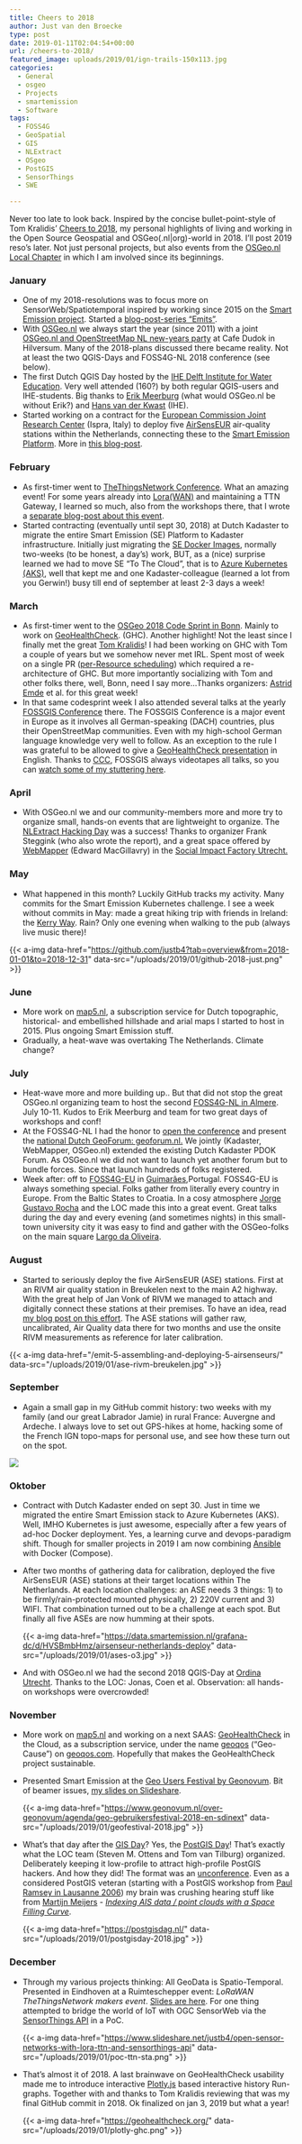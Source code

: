 ```yaml
---
title: Cheers to 2018
author: Just van den Broecke
type: post
date: 2019-01-11T02:04:54+00:00
url: /cheers-to-2018/
featured_image: uploads/2019/01/ign-trails-150x113.jpg
categories:
  - General
  - osgeo
  - Projects
  - smartemission
  - Software
tags:
  - FOSS4G
  - GeoSpatial
  - GIS
  - NLExtract
  - OSgeo
  - PostGIS
  - SensorThings
  - SWE

---
```

Never too late to look back. Inspired by the concise bullet-point-style of Tom Kralidis&#8217; [Cheers to 2018][1],  my personal highlights of living and working in the Open Source Geospatial and OSGeo(.nl|org)-world in 2018. I&#8217;ll post 2019 reso&#8217;s later. Not just personal projects, but also events from the [OSGeo.nl Local Chapter][2] in which I am involved since its beginnings.

### January

  * One of my 2018-resolutions was to focus more on SensorWeb/Spatiotemporal inspired by working since 2015 on the [Smart Emission project][3]. Started a [blog-post-series &#8220;Emits&#8221;][4].
  * With [OSGeo.nl][2] we always start the year (since 2011) with a joint [OSGeo.nl and OpenStreetMap NL new-years party][5] at Cafe Dudok in Hilversum. Many of the 2018-plans discussed there became reality. Not at least the two QGIS-Days and FOSS4G-NL 2018 conference (see below).
  * The first Dutch QGIS Day hosted by the [IHE Delft Institute for Water Education][6]. Very well attended (160?) by both regular QGIS-users and IHE-students. Big thanks to [Erik Meerburg][7] (what would OSGeo.nl be without Erik?) and [Hans van der Kwast][8] (IHE).
  * Started working on a contract for the [European Commission Joint Research Center][9] (Ispra, Italy)  to deploy five [AirSensEUR][10] air-quality stations within the Netherlands, connecting these to the [Smart Emission Platform][3]. More in [this blog-post][11].

### February

  * As first-timer went to [TheThingsNetwork Conference][12]. What an amazing event! For some years already into [Lora(WAN)][13] and maintaining a TTN Gateway, I learned so much, also from the workshops there, that I wrote a [separate blog-post about this event][14].
  * Started contracting (eventually until sept 30, 2018) at Dutch Kadaster to migrate the entire Smart Emission (SE) Platform to Kadaster infrastructure. Initially just migrating the [SE Docker Images][15], normally two-weeks (to be honest, a day&#8217;s) work, BUT, as a (nice) surprise learned we had to move SE &#8220;To The Cloud&#8221;, that is to [Azure Kubernetes (AKS)][16], well that kept me and one Kadaster-colleague (learned a lot from you Gerwin!) busy till end of september at least  2-3 days a week!

### March

  * As first-timer went to the [OSGeo 2018 Code Sprint in Bonn][17]. Mainly to work on [GeoHealthCheck][18]. (GHC). Another highlight! Not the least since I finally met the great [Tom Kralidis][19]! I had been working on GHC with Tom a couple of years but we somehow never met IRL. Spent most of week on a single PR ([per-Resource scheduling][20]) which required a re-architecture of GHC. But more importantly socializing with Tom and other folks there, well, Bonn, need I say more&#8230;Thanks organizers: [Astrid Emde][21] et al. for this great week!
  * In that same codesprint week I also attended several talks at the yearly [FOSSGIS Conference][22]  there. The FOSSGIS Conference is a major event in Europe as it involves all German-speaking (DACH) countries, plus their OpenStreetMap communities. Even with my high-school German language knowledge very well to follow.  As an exception to the rule I was grateful to be allowed to give a [GeoHealthCheck presentation][23] in English. Thanks to [CCC][24], FOSSGIS always videotapes all talks, so you can [watch some of my stuttering here][25].

### April

  * With OSGeo.nl we and our community-members more and more try to organize small, hands-on events that are lightweight to organize. The [NLExtract Hacking Day][26] was a success! Thanks to organizer Frank Steggink (who also wrote the report), and a great space offered by [WebMapper][27] (Edward MacGillavry) in the [Social Impact Factory Utrecht.][28]

### May

  * What happened in this month? Luckily GitHub tracks my activity. Many commits for the Smart Emission Kubernetes challenge. I see a week without commits in May: made a great hiking trip with friends in Ireland: the [Kerry Way][29]. Rain? Only one evening when walking to the pub (always live music there)!

  {{< a-img data-href="https://github.com/justb4?tab=overview&from=2018-01-01&to=2018-12-31" data-src="/uploads/2019/01/github-2018-just.png" >}}

### June

  * More work on [map5.nl][31], a subscription service for Dutch topographic, historical- and embellished hillshade and arial maps I started to host in 2015. Plus ongoing Smart Emission stuff.
  * Gradually, a heat-wave was overtaking The Netherlands. Climate change?

### July

  * Heat-wave more and more building up.. But that did not stop the great OSGeo.nl organizing team to host the second [FOSS4G-NL in Almere][32]. July 10-11. Kudos to Erik Meerburg and team for two great days of workshops and conf!
  * At the FOSS4G-NL I had the honor to [open the conference][33] and  present the [national Dutch GeoForum: geoforum.nl.][34] We jointly (Kadaster, WebMapper, OSGeo.nl) extended the existing Dutch Kadaster PDOK Forum. As OSGeo.nl we did not want to launch yet another forum but to bundle forces.  Since that launch hundreds of folks registered.
  * Week after: off to [FOSS4G-EU][35] in [Guimarães][53],Portugal. FOSS4G-EU is always something special. Folks gather from literally every country in Europe. From the Baltic States to Croatia. In a cosy atmosphere [Jorge Gustavo Rocha][36] and the LOC made this into a great event. Great talks during the day and every evening (and sometimes nights) in this small-town university city it was easy to find and gather with the OSGeo-folks on the main square [Largo da Oliveira][37].

### August

  * Started to seriously deploy the five AirSensEUR (ASE) stations. First at an RIVM air quality station in Breukelen next to the main A2 highway. With the great help of Jan Vonk of RIVM we managed to attach and digitally connect these stations at their premises. To have an idea, read [my blog post on this effort][11]. The ASE stations will gather raw, uncalibrated, Air Quality data there for two months and use the onsite RIVM measurements as reference for later calibration.

  {{< a-img data-href="/emit-5-assembling-and-deploying-5-airsenseurs/" data-src="/uploads/2019/01/ase-rivm-breukelen.jpg" >}}

### September

  * Again a small gap in my GitHub commit history: two weeks with my family (and our great Labrador Jamie) in rural France: Auvergne and Ardeche. I always love to set out GPS-hikes at home, hacking some of the French IGN topo-maps for personal use, and see how these turn out on the spot.

  ![ ](/uploads/2019/01/ign-trails.jpg)

### Oktober

  * Contract with Dutch Kadaster ended on sept 30. Just in time we migrated the entire Smart Emission stack to Azure Kubernetes (AKS). Well, IMHO Kubernetes is just awesome, especially after a few years of ad-hoc Docker deployment. Yes, a learning curve and devops-paradigm shift. Though for smaller projects in 2019 I am now combining [Ansible][38] with Docker (Compose).
  * After two months of gathering data for calibration, deployed the five AirSensEUR (ASE) stations at their target locations within The Netherlands. At each location challenges: an ASE needs 3 things: 1) to be firmly/rain-protected mounted physically, 2) 220V current and 3) WIFI. That combination turned out to be a challenge at each spot. But finally all five ASEs are now humming at their spots.

    {{< a-img data-href="https://data.smartemission.nl/grafana-dc/d/HVSBmbHmz/airsenseur-netherlands-deploy" data-src="/uploads/2019/01/ases-o3.jpg" >}}

  * And with OSGeo.nl we had the second 2018 QGIS-Day at [Ordina Utrecht][40]. Thanks to the LOC: Jonas, Coen et al. Observation: all hands-on workshops were overcrowded!

### November

  * More work on [map5.nl][31] and working on a next SAAS: [GeoHealthCheck][18] in the Cloud, as a subscription service, under the name [geoqos][41] (&#8220;Geo-Cause&#8221;) on [geoqos.com][41]. Hopefully that makes the GeoHealthCheck project sustainable.
  * Presented Smart Emission at the [Geo Users Festival by Geonovum][42]. Bit of beamer issues, [my slides on Slideshare][43].

    {{< a-img data-href="https://www.geonovum.nl/over-geonovum/agenda/geo-gebruikersfestival-2018-en-sdinext" data-src="/uploads/2019/01/geofestival-2018.jpg" >}}

  * What&#8217;s that day after the [GIS Day][44]? Yes, the [PostGIS Day][45]! That&#8217;s exactly what the LOC team (Steven M. Ottens and Tom van Tilburg) organized. Deliberately keeping it low-profile to attract high-profile PostGIS hackers. And how they did! The format was an [unconference][46]. Even as a considered PostGIS veteran (starting with a PostGIS workshop from [Paul Ramsey in Lausanne 2006][47]) my  brain was crushing hearing stuff like from [Martijn Meijers][48] - *[Indexing AIS data / point clouds with a Space Filling Curve][49]*.

    {{< a-img data-href="https://postgisdag.nl/" data-src="/uploads/2019/01/postgisday-2018.jpg" >}}

### December

  * Through my various projects thinking: All GeoData is Spatio-Temporal. Presented in Eindhoven at a Ruimteschepper event: _LoRaWAN TheThingsNetwork makers event_. [Slides are here][50].  For one thing attempted to bridge the world of IoT with OGC SensorWeb via the [SensorThings API][51] in a PoC.

    {{< a-img data-href="https://www.slideshare.net/justb4/open-sensor-networks-with-lora-ttn-and-sensorthings-api" data-src="/uploads/2019/01/poc-ttn-sta.png" >}}

  * That&#8217;s almost it of 2018. A last brainwave on GeoHealthCheck usability made me to introduce interactive [Plotly.js][52] based interactive history Run-graphs. Together with and thanks to Tom Kralidis reviewing that was my final GitHub commit in 2018. Ok finalized on jan 3, 2019 but what a year!

    {{< a-img data-href="https://geohealthcheck.org/" data-src="/uploads/2019/01/plotly-ghc.png" >}}

 [1]: http://www.kralidis.ca/blog/2018/12/28/cheers-to-2018/
 [2]: https://osgeo.nl
 [3]: https://data.smartemission.nl/
 [4]: https://justobjects.nl/category/smartemission/
 [5]: https://osgeo.nl/2018/02/verslag-nieuwjaarsborrel-2018/
 [6]: https://www.un-ihe.org/
 [7]: https://geo-academie.nl/erik/
 [8]: https://www.un-ihe.org/hans-van-der-kwast
 [9]: https://ec.europa.eu/jrc/en
 [10]: https://airsenseur.org/
 [11]: https://justobjects.nl/emit-5-assembling-and-deploying-5-airsenseurs/
 [12]: https://www.thethingsnetwork.org/conference/
 [13]: https://en.wikipedia.org/wiki/LoRa
 [14]: https://justobjects.nl/emit-3/
 [15]: https://cloud.docker.com/u/smartemission/
 [16]: https://azure.microsoft.com/en-us/services/kubernetes-service/
 [17]: https://wiki.osgeo.org/wiki/OSGeo_Code_Sprint_2018
 [18]: https://geohealthcheck.org/
 [19]: https://www.osgeo.org/member/tom-kralidis/
 [20]: https://github.com/geopython/GeoHealthCheck/pull/222
 [21]: https://wiki.osgeo.org/wiki/Astrid_Emde
 [22]: https://fossgis-konferenz.de/2018/
 [23]: https://geohealthcheck.org/presentation/#/
 [24]: https://www.ccc.de
 [25]: https://media.ccc.de/v/2018-5294-geohealthcheck
 [26]: https://osgeo.nl/2018/04/verslag-nlextract-hacking-day/
 [27]: https://www.webmapper.net/
 [28]: https://sifutrecht.nl/
 [29]: http://www.kerryway.com/
 [30]: https://github.com/justb4?tab=overview&from=2018-01-01&to=2018-12-31
 [31]: https://map5.nl
 [32]: https://foss4g.nl/
 [33]: https://www.slideshare.net/justb4/osgeonlopeningfoss4gnl2018
 [34]: https://geoforum.nl/
 [35]: https://foss4g-europe.osgeopt.pt/
 [36]: https://wiki.osgeo.org/wiki/Jorge_Gustavo_Rocha
 [37]: https://en.wikipedia.org/wiki/Historic_Centre_of_Guimar%C3%A3es
 [38]: https://www.ansible.com/
 [39]: https://data.smartemission.nl/grafana-dc/d/HVSBmbHmz/airsenseur-netherlands-deploy
 [40]: https://www.ordina.nl/
 [41]: https://geoqos.com
 [42]: https://www.geonovum.nl/over-geonovum/agenda/geo-gebruikersfestival-2018-en-sdinext
 [43]: https://www.slideshare.net/justb4/sensor-sdi-in-pdok-with-smart-emission-platform
 [44]: https://www.gisday.com/
 [45]: https://postgisdag.nl/
 [46]: https://en.wikipedia.org/wiki/Unconference
 [47]: http://2006.foss4g.org/contributionDisplay0b28.html?contribId=47&sessionId=61&confId=1
 [48]: http://www.gdmc.nl/martijn/
 [49]: https://www.google.com/search?q=Indexing+AIS+data+%2F+point+clouds+with+a+Space+Filling+Curve&ie=utf-8&oe=utf-8&aq=t&channel=rcs
 [50]: https://www.slideshare.net/justb4/open-sensor-networks-with-lora-ttn-and-sensorthings-api
 [51]: https://en.wikipedia.org/wiki/SensorThings_API
 [52]: https://plot.ly/javascript/
 [53]: https://en.wikipedia.org/wiki/Guimar%C3%A3es
